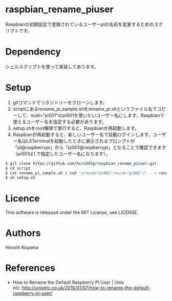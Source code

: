 # raspbian_rename_piuser

Raspbianの初期設定で登録されているユーザーpiの名前を変更するためのスクリプトです。


# Dependency

シェルスクリプトを使って実装してあります。


# Setup

1. gitコマンドでリポジトリーをクローンします。
2. scriptにあるrename_pi_sample.shをrename_pi.shというファイル名でコピーして、nuid="pi001"のpi001を使いたいユーザー名にします。Raspbianで使えるユーザー名を指定する必要があります。
3. setup.shをroot権限で実行すると、Raspbianが再起動します。
4. Raspbianが再起動すると、新しいユーザー名で自動ログインします。ユーザー名はLXTerminalを起動したときに表示されるプロンプトが「pi@raspberrypi」から「pi001@raspberrypi」となることで確認できます（pi001は1.で指定したユーザー名になります）。

```bash
$ git clone https://github.com/hiro345g/raspbian_rename_piuser.git
$ cd script 
$ cat rename_pi_sample.sh | sed 's/nuid="pi001"/nuid="pi002"/' - > rename_pi.sh
$ sh setup.sh
```

# Licence

This software is released under the MIT License, see LICENSE.


# Authors

Hiroshi Koyama


# References

- How to Rename the Default Raspberry Pi User | Unix etc.:http://unixetc.co.uk/2016/01/07/how-to-rename-the-default-raspberry-pi-user/
